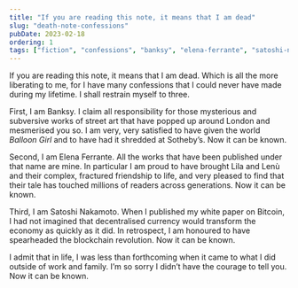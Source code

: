 ```yaml
---
title: "If you are reading this note, it means that I am dead"
slug: "death-note-confessions"
pubDate: 2023-02-18
ordering: 1
tags: ["fiction", "confessions", "banksy", "elena-ferrante", "satoshi-nakamoto"]
---
```


<span class="small-caps">If you are reading this note</span>, it means that I am dead. Which is all the more liberating to me, for I have many confessions that I could never have made during my lifetime. I shall restrain myself to three.

First, I am Banksy. I claim all responsibility for those mysterious and subversive works of street art that have popped up around London and mesmerised you so. I am very, very satisfied to have given the world _Balloon Girl_ and to have had it shredded at Sotheby’s. Now it can be known.

Second, I am Elena Ferrante. All the works that have been published under that name are mine. In particular I am proud to have brought Lila and Lenù and their complex, fractured friendship to life, and very pleased to find that their tale has touched millions of readers across generations. Now it can be known.

Third, I am Satoshi Nakamoto. When I published my white paper on Bitcoin, I had not imagined that decentralised currency would transform the economy as quickly as it did. In retrospect, I am honoured to have spearheaded the blockchain revolution. Now it can be known.

I admit that in life, I was less than forthcoming when it came to what I did outside of work and family. I’m so sorry I didn’t have the courage to tell you. Now it can be known.